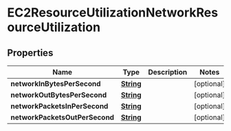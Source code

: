 

# EC2ResourceUtilizationNetworkResourceUtilization


## Properties

| Name | Type | Description | Notes |
|------------ | ------------- | ------------- | -------------|
|**networkInBytesPerSecond** | [**String**](String.md) |  |  [optional] |
|**networkOutBytesPerSecond** | [**String**](String.md) |  |  [optional] |
|**networkPacketsInPerSecond** | [**String**](String.md) |  |  [optional] |
|**networkPacketsOutPerSecond** | [**String**](String.md) |  |  [optional] |



